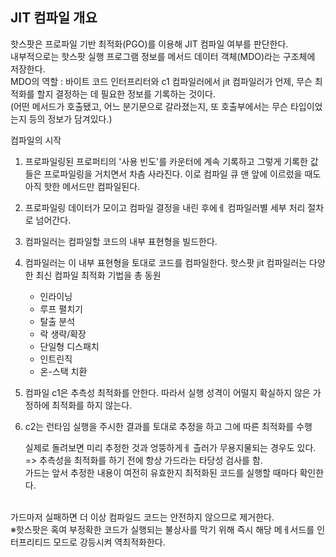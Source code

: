 <h2>JIT 컴파일 개요</h2>

핫스팟은 프로파일 기반 최적화(PGO)를 이용해 JIT 컴파일 여부를 판단한다.</br>
내부적으로는 핫스팟 실행 프로그램 정보를 메서드 데이터 객체(MDO)라는 구조체에 저장한다.</br>
MDO의 역할 : 바이트 코드 인터프리터와 c1 컴파일러에서 jit 컴파일러가 언제, 무슨 최적화를 할지 결정하는 데 필요한 정보를 기록하는 것이다.</br>
(어떤 메서드가 호출됐고, 어느 분기문으로 갈라졌는지, 또 호출부에서는 무슨 타입이었는지 등의 정보가 담겨있다.)</br>

컴파일의 시작</br>
1. 프로파일링된 프로퍼티의 '사용 빈도'를 카운터에 계속 기록하고 그렇게 기록한 값들은 프로파일링을 거치면서 차츰 사라진다. 이로 컴파일 큐 맨 앞에 이르렀을 때도 아직 핫한 메서드만 컴파일된다.
2. 프로파일링 데이터가 모이고 컴파일 결정을 내린 후에ㅔ 컴파일러별 세부 처리 절차로 넘어간다.
3. 컴파일러는 컴파일할 코드의 내부 표현형을 빌드한다.
4. 컴파일러는 이 내부 표현형을 토대로 코드를 컴파일한다.
   핫스팟 jit 컴파일러는 다양한 최신 컴파일 최적화 기법을 총 동원</br>
    - 인라이닝
    - 루프 펼치기
    - 탈출 분석
    - 락 생략/확장
    - 단일형 디스패치
    - 인트린직
    - 온-스택 치환
5. 컴파일 c1은 추측성 최적화를 안한다. 따라서 실행 성격이 어떨지 확실하지 않은 가정하에 최적화를 하지 않는다.
6. c2는 런타임 실행을 주시한 결과를 토대로 추정을 하고 그에 따른 최적화를 수행


   실제로 돌려보면 미리 추정한 것과 엉뚱하게ㅔ 츨러가 무용지물되는 경우도 있다.</br>
   => 추측성을 최적화를 하기 전에 항상 가드라는 타당성 검사를 함.</br>
   가드는 앞서 추정한 내용이 여전히 유효한지 최적화된 코드를 실행할 때마다 확인한다.</br></br>

가드마저 실패하면 더 이상 컴파일드 코드는 안전하지 않으므로 제거한다.</br>
※핫스팟은 혹여 부정확한 코드가 실행되는 불상사를 막기 위해 즉시 해당 메ㅔ서드를 인터프리티드 모드로 강등시켜 역최적화한다.</br>
